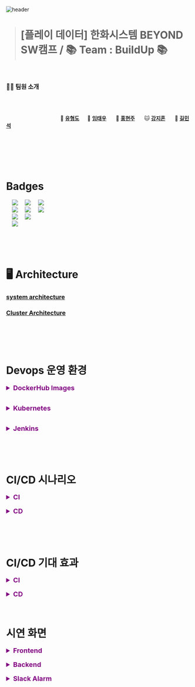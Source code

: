 <br>

![header](https://capsule-render.vercel.app/api?type=Waving&color=541D7A&height=250&section=header&text=BOOTSHELF🌠&desc=BOOTCAMP&descSize=20&descAlign=68&descAlignY=70&fontSize=100&animation=fadeIn&fontColor=ffff)

> # **[플레이 데이터] 한화시스템 BEYOND SW캠프 / 📚 Team : BuildUp 📚**

<br>

### 🤼‍♂️ 팀원 소개

<br><br>

&nbsp;　&nbsp;　&nbsp;　&nbsp;　&nbsp;　&nbsp;　&nbsp;　&nbsp;　 🦁 **[유형도](https://github.com/hyungdoyou)**&nbsp;　 🐻 **[임태우](https://github.com/Tesssssssssy)** &nbsp;　 🐶 **[홍현주](https://github.com/hyeonjju)** &nbsp;　 🐱 **[강지흔](https://github.com/heueun)** &nbsp;　 🐼 **[길민석](https://github.com/gilms0730)**
<br><br><br><br><br>

<br>

# Badges
<div align="left">
&nbsp;&nbsp;&nbsp;&nbsp;<img src="https://img.shields.io/badge/GitHub-181717?style=flat&logo=GitHub&logoColor=white&color=black"></a></a>
&nbsp;&nbsp;&nbsp;&nbsp;<img src="https://img.shields.io/badge/Git-F05032?style=flat&logo=Git&logoColor=white&color=ffa500"></a></a>
&nbsp;&nbsp;&nbsp;&nbsp;<img src="https://img.shields.io/badge/GitHub Actions-2088FF?style=flat&logo=GitHub Actions&logoColor=white&color=gray"></a></a> <br>
&nbsp;&nbsp;&nbsp;&nbsp;<img src="https://img.shields.io/badge/Jenkins-D24939?style=flat&logo=jenkins&logoColor=white"/></a></a>
&nbsp;&nbsp;&nbsp;&nbsp;<img src="https://img.shields.io/badge/Docker-2496ED?style=flat&logo=Docker&logoColor=black&color=blue"/></a></a>
&nbsp;&nbsp;&nbsp;&nbsp;<img src="https://img.shields.io/badge/Kubernetes-326CE5?style=flat&logo=Kubernetes&logoColor=blue&color=skyblue"/></a></a> <br>
&nbsp;&nbsp;&nbsp;&nbsp;<img src="https://img.shields.io/badge/Selenium-C21325?style=flat&logo=Selenium&logoColor=black&color=green"/></a></a>
&nbsp;&nbsp;&nbsp;&nbsp;<img src="https://img.shields.io/badge/Jest-C21325?style=flat&logo=Jest&logoColor=black&color=orange"/></a></a> <br>
&nbsp;&nbsp;&nbsp;&nbsp;<img src="https://img.shields.io/badge/Slack-4A154B?style=flat&logo=Slack&logoColor=yellow&color=purple"/></a></a>
</div>

<br>
<br>
<br>
<br>

# 🖥️ Architecture

### [system architecture](https://github.com/beyond-sw-camp/be02-fin-BuildUp-KMS/assets/105422037/8b43264d-ded8-4656-b779-532fc8a254d0)

### [Cluster Architecture](https://github.com/beyond-sw-camp/be02-fin-BuildUp-KMS/assets/105422037/db082524-56c8-4e6a-98ae-953167014d56)


<br>
<br>
<br>
<br>

# Devops 운영 환경
<details>
<summary style="font-size: 18px; font-weight: bold; color: purple;">DockerHub Images</summary>

<h3>백엔드</h3>
<img width="500" alt="docker hub backend" src="https://github.com/beyond-sw-camp/be02-fin-BuildUp-KMS/assets/105422037/e6d1b2ca-2209-4b93-8c93-a0b1d7fde036">

<br>

<h3>프론트엔드</h3>
<img width="500" alt="docker hub frontend" src="https://github.com/beyond-sw-camp/be02-fin-BuildUp-KMS/assets/105422037/8d33cccb-fdc8-4995-94a2-c5fabced2f8b">

<br>
</details>

<br>
<br>

<details>
<summary style="font-size: 18px; font-weight: bold; color: purple;">Kubernetes</summary>

</details>

<br>
<br>

<details>
<summary style="font-size: 18px; font-weight: bold; color: purple;">Jenkins</summary>

</details>

<br>
<br>
<br>
<br>

# CI/CD 시나리오
<details>
<summary style="font-size: 18px; font-weight: bold; color: purple;">CI</summary>

<h3>백엔드</h3>

#### 1. ```Github```  원격 저장소의 개발 중인 브랜치에 ```push``` <br>

#### 2. 개발 중이던 브랜치에서 ```Github```  ```develop``` 브랜치에 ```pull request``` <br>

#### 3. ```pull request```가 완료됨과 동시에 ```Github Webhook```을 통해 ```Jenkins```에 알림 <br>

#### 4. ```Jenkins```가 푸쉬된 새 코드를 가져오기 위해 ```git clone``` <br>

#### 5. ```Jenkins```는 ```mvn```을 통해 컴파일 및 패키징 <br>

#### 6. ```Jenkins```는 ```mvn```을 통해 테스트 코드 실행 <br>

#### 7. 테스트 코드 실행 전후로```Slack```의 ```'#buildup-dev'``` 채널로 알림 전송 (성공, 실패) <br>


<br>
<br>

<h3>프론트엔드</h3>

#### 1. ```Github```  원격 저장소의 개발 중인 브랜치에 ```push``` <br>

#### 2. 개발 중이던 브랜치에서 ```Github```  ```develop``` 브랜치에 ```pull request``` <br>

#### 3. ```pull request```가 완료됨과 동시에 ```Github Webhook```을 통해 ```Jenkins```에 알림 <br>

#### 4. ```Jenkins```가 푸쉬된 새 코드를 가져오기 위해 ```git clone``` <br>

#### 5. ```Jenkins```는 ```npm```을 통해 package 설치 <br>

#### 6. ```Jenkins```는 기존에 생성되어 있던 ```dist``` 폴더 삭제 <br>

#### 7. 빌드 전후로 ```Slack```의 ```'#buildup-dev'``` 채널로 알림 전송 (성공, 실패) <br>

#### 8. ```Jenkins```는 ```npm```을 통해 ```build``` <br>

#### 9. 테스트 코드 실행 전후로 ```Slack```의 ```'#buildup-dev'``` 채널로 알림 전송 (성공, 실패) <br>

</details>

<br>

<details>
<summary style="font-size: 18px; font-weight: bold; color: purple;">CD</summary>

<h3>백엔드 / 프론트엔드</h3>

#### 1. ```Jenkins```는 ```Docker Build``` 단계에서 새로운 ```Docker Image```를 ```Build```하고 ```tag``` 지정 (2.x) <br>

#### 2. ```Docker Image``` 빌드 전후로 ```Slack```의 ```'#buildup-dev'``` 채널로 알림 전송 (성공, 실패) <br>

#### 3. ```Build```된 ```Docker Image```는 ```Docker Push```를 통해 ```Docker Hub```로 ```push``` **[hyungdoyou/bootshelf-fe]** <br>

#### 4. ```Docker Push``` 전후로 ```Slack```의 ```'#buildup-dev'``` 채널로 알림 전송 (성공, 실패) <br>

#### 5. ```Jenkins```는 미리 등록되어 있던 ```ssh``` server 설정을 이용해 ```K8S Cluster```의 ```master``` 서버에 ```deployment.yaml``` update <br>

#### 6. update된 Deployment 파일은 ```kubectl``` 명령어를 통해 ```K8S Cluster```에 적용 <br>

#### 7. deployment.yaml 전송 후 ```Slack```의 ```'#buildup-dev'``` 채널로 알림 전송 (성공, 실패) <br>

#### 8. ```Jenkins``` Pipeline 종료 후 ```Slack```의 ```'#buildup-dev'``` 채널로 최종 알림 전송 <br>

<br>

</details>

<br>
<br>
<br>
<br>

# CI/CD 기대 효과
<details>
<summary style="font-size: 18px; font-weight: bold; color: purple;">CI</summary>
코드를 변경했을 때 자동으로 Build되어 빠르고 안정적으로 코드를 통합할 수 있고
항상 배포 준비가 완료된 상태를 유지할 수 있다. 

</details>

<br>

<details>
<summary style="font-size: 18px; font-weight: bold; color: purple;">CD</summary>
개발자가 Github의 remote repository에 code를 push할 때마다 자동으로 빌드 및 배포되기 때문에
수동 배포에 비해 시간과 노력을 크게 절약할 수 있고 사용자에게 즉각적인 업데이트를 제공할 수 있다. 

</details>

<br>
<br>

# 시연 화면
<details>
<summary style="font-size: 18px; font-weight: bold; color: purple;">Frontend</summary>

</details>

<br>

<details>
<summary style="font-size: 18px; font-weight: bold; color: purple;">Backend</summary>

</details>

<br>

<details>
<summary style="font-size: 18px; font-weight: bold; color: purple;">Slack Alarm</summary>

</details>

<br>
<br>